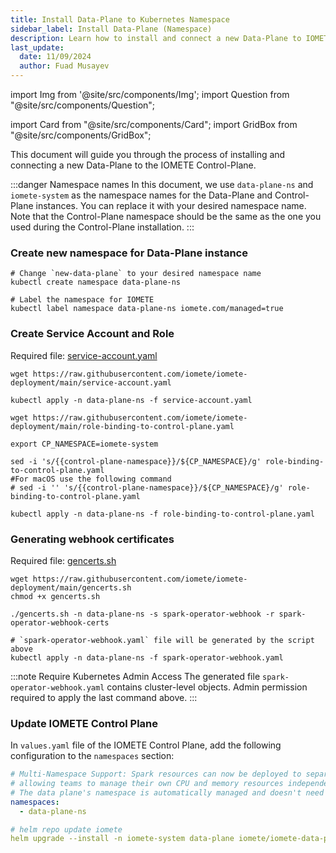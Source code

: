 ```yaml
---
title: Install Data-Plane to Kubernetes Namespace
sidebar_label: Install Data-Plane (Namespace)
description: Learn how to install and connect a new Data-Plane to IOMETE Control-Plane.
last_update:
  date: 11/09/2024
  author: Fuad Musayev
---
```


import Img from '@site/src/components/Img';
import Question from "@site/src/components/Question";

import Card from "@site/src/components/Card";
import GridBox from "@site/src/components/GridBox";

This document will guide you through the process of installing and connecting a new Data-Plane to the IOMETE Control-Plane.

:::danger Namespace names
In this document, we use `data-plane-ns` and `iomete-system` as the namespace names for the Data-Plane and Control-Plane instances. You can replace it with your desired namespace name.  
Note that the Control-Plane namespace should be the same as the one you used during the Control-Plane installation.
:::

### Create new namespace for Data-Plane instance  

```shell
# Change `new-data-plane` to your desired namespace name
kubectl create namespace data-plane-ns

# Label the namespace for IOMETE
kubectl label namespace data-plane-ns iomete.com/managed=true
```

### Create Service Account and Role
Required file: [service-account.yaml](https://github.com/iomete/iomete-deployment/blob/main/service-account.yaml)
```shell showLineNumbers
wget https://raw.githubusercontent.com/iomete/iomete-deployment/main/service-account.yaml

kubectl apply -n data-plane-ns -f service-account.yaml

wget https://raw.githubusercontent.com/iomete/iomete-deployment/main/role-binding-to-control-plane.yaml

export CP_NAMESPACE=iomete-system

sed -i 's/{{control-plane-namespace}}/${CP_NAMESPACE}/g' role-binding-to-control-plane.yaml
#For macOS use the following command
# sed -i '' 's/{{control-plane-namespace}}/${CP_NAMESPACE}/g' role-binding-to-control-plane.yaml

kubectl apply -n data-plane-ns -f role-binding-to-control-plane.yaml
```

### Generating webhook certificates

Required file: [gencerts.sh](https://github.com/iomete/iomete-deployment/blob/main/gencerts.sh)

```shell showLineNumbers
wget https://raw.githubusercontent.com/iomete/iomete-deployment/main/gencerts.sh
chmod +x gencerts.sh

./gencerts.sh -n data-plane-ns -s spark-operator-webhook -r spark-operator-webhook-certs

# `spark-operator-webhook.yaml` file will be generated by the script above
kubectl apply -n data-plane-ns -f spark-operator-webhook.yaml
```
:::note Require Kubernetes Admin Access
The generated file `spark-operator-webhook.yaml` contains cluster-level objects. Admin permission required to apply the last command above.
:::



### Update IOMETE Control Plane

In `values.yaml` file of the IOMETE Control Plane, add the following configuration to the `namespaces` section:

```yaml showLineNumbers
# Multi-Namespace Support: Spark resources can now be deployed to separate namespaces,
# allowing teams to manage their own CPU and memory resources independently.
# The data plane's namespace is automatically managed and doesn't need to be specified.
namespaces:
  - data-plane-ns
```

```yaml showLineNumbers
# helm repo update iomete
helm upgrade --install -n iomete-system data-plane iomete/iomete-data-plane-enterprise -f values.yaml
```
